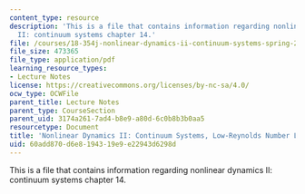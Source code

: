 ```yaml
---
content_type: resource
description: 'This is a file that contains information regarding nonlinear dynamics
  II: continuum systems chapter 14.'
file: /courses/18-354j-nonlinear-dynamics-ii-continuum-systems-spring-2015/60add870d6e8194319e9e22943d6298d_MIT18_354JS15_Ch14.pdf
file_size: 473365
file_type: application/pdf
learning_resource_types:
- Lecture Notes
license: https://creativecommons.org/licenses/by-nc-sa/4.0/
ocw_type: OCWFile
parent_title: Lecture Notes
parent_type: CourseSection
parent_uid: 3174a261-7ad4-b8e9-a80d-6c0b8b3b0aa5
resourcetype: Document
title: 'Nonlinear Dynamics II: Continuum Systems, Low-Reynolds Number Limit'
uid: 60add870-d6e8-1943-19e9-e22943d6298d
---
```

This is a file that contains information regarding nonlinear dynamics II: continuum systems chapter 14.